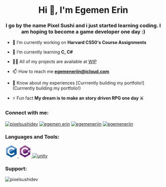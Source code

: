 <h1 align="center">Hi 👋, I'm Egemen Erin</h1>
<h3 align="center">I go by the name Pixel Sushi and i just started learning coding. I am hoping to become a game developer one day :)</h3>

- 🔭 I’m currently working on **Harvard CS50's Course Assignments**

- 🌱 I’m currently learning **C, C#**

- 👨‍💻 All of my projects are available at [WIP](WIP)

- 📫 How to reach me **egemeneriin@icloud.com**

- 📄 Know about my experiences [Currrently building my portfolio!](Currrently building my portfolio!)

- ⚡ Fun fact **My dream is to make an story driven RPG one day ⚔️**

<h3 align="left">Connect with me:</h3>
<p align="left">
<a href="https://twitter.com/pixelsushidev" target="blank"><img align="center" src="https://raw.githubusercontent.com/rahuldkjain/github-profile-readme-generator/master/src/images/icons/Social/twitter.svg" alt="pixelsushidev" height="30" width="40" /></a>
<a href="https://linkedin.com/in/egemen erin" target="blank"><img align="center" src="https://raw.githubusercontent.com/rahuldkjain/github-profile-readme-generator/master/src/images/icons/Social/linked-in-alt.svg" alt="egemen erin" height="30" width="40" /></a>
<a href="https://stackoverflow.com/users/egemeneriin" target="blank"><img align="center" src="https://raw.githubusercontent.com/rahuldkjain/github-profile-readme-generator/master/src/images/icons/Social/stack-overflow.svg" alt="egemeneriin" height="30" width="40" /></a>
<a href="https://www.leetcode.com/egemeneriin" target="blank"><img align="center" src="https://raw.githubusercontent.com/rahuldkjain/github-profile-readme-generator/master/src/images/icons/Social/leet-code.svg" alt="egemeneriin" height="30" width="40" /></a>
</p>

<h3 align="left">Languages and Tools:</h3>
<p align="left"> <a href="https://www.cprogramming.com/" target="_blank" rel="noreferrer"> <img src="https://raw.githubusercontent.com/devicons/devicon/master/icons/c/c-original.svg" alt="c" width="40" height="40"/> </a> <a href="https://www.w3schools.com/cs/" target="_blank" rel="noreferrer"> <img src="https://raw.githubusercontent.com/devicons/devicon/master/icons/csharp/csharp-original.svg" alt="csharp" width="40" height="40"/> </a> <a href="https://unity.com/" target="_blank" rel="noreferrer"> <img src="https://www.vectorlogo.zone/logos/unity3d/unity3d-icon.svg" alt="unity" width="40" height="40"/> </a> </p>

<h3 align="left">Support:</h3>
<p><a href="https://ko-fi.com/pixelsushidev"> <img align="left" src="https://cdn.ko-fi.com/cdn/kofi3.png?v=3" height="50" width="210" alt="pixelsushidev" /></a></p><br><br>

